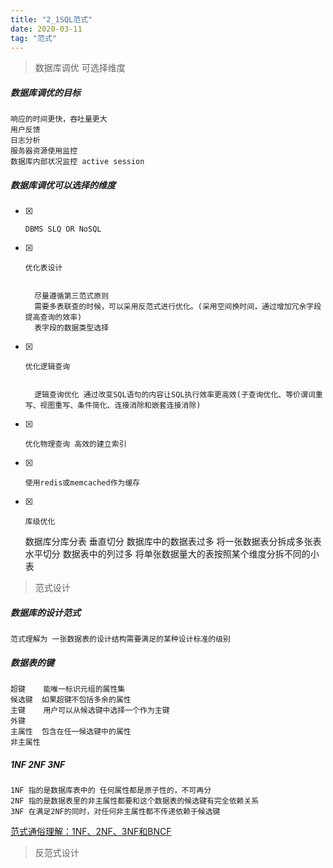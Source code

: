```yaml
---
title: "2_1SQL范式"
date: 2020-03-11
tag: "范式" 
---
```


> 数据库调优 可选择维度

##### 数据库调优的目标

    响应的时间更快，吞吐量更大
    用户反馈
    日志分析
    服务器资源使用监控
    数据库内部状况监控 active session
    
##### 数据库调优可以选择的维度

- [x]     DBMS SLQ OR NoSQL
- [x]     优化表设计


        尽量遵循第三范式原则
        需要多表联查的时候，可以采用反范式进行优化。(采用空间换时间，通过增加冗余字段提高查询的效率)
        表字段的数据类型选择
- [x]     优化逻辑查询


        逻辑查询优化 通过改变SQL语句的内容让SQL执行效率更高效(子查询优化、等价谓词重写、视图重写、条件简化、连接消除和嵌套连接消除)
- [x]     优化物理查询 高效的建立索引


- [x]     使用redis或memcached作为缓存
- [x]     库级优化


    数据库分库分表
    垂直切分 数据库中的数据表过多 将一张数据表分拆成多张表
    水平切分 数据表中的列过多 将单张数据量大的表按照某个维度分拆不同的小表

> 范式设计

##### 数据库的设计范式

    范式理解为 一张数据表的设计结构需要满足的某种设计标准的级别

##### 数据表的键

    超键    能唯一标识元组的属性集
    候选键  如果超键不包括多余的属性
    主键    用户可以从候选键中选择一个作为主键
    外键    
    主属性  包含在任一候选键中的属性
    非主属性

##### 1NF 2NF 3NF

    1NF 指的是数据库表中的 任何属性都是原子性的，不可再分
    2NF 指的是数据表里的非主属性都要和这个数据表的候选键有完全依赖关系
    3NF 在满足2NF的同时，对任何非主属性都不传递依赖于候选键
    
[范式通俗理解：1NF、2NF、3NF和BNCF](https://blog.csdn.net/wyh7280/article/details/83350722)

> 反范式设计